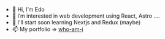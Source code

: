 - 👋 Hi, I’m Edo
- 👀 I’m interested in web development using React, Astro ....
- 🌱 I'll start soon learning Nextjs and Redux (maybe)
- 📫 My portfolio => [who-am-i](https://edoportfolio-whoami.netlify.app/)

<!---
Edoo29/Edoo29 is a ✨ special ✨ repository because its `README.md` (this file) appears on your GitHub profile.
You can click the Preview link to take a look at your changes.
--->

